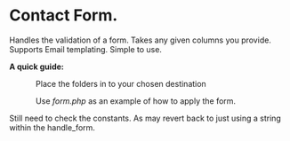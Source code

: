 <h1>Contact Form.</h1>
<p>Handles the validation of a form. Takes any given columns you provide. Supports Email templating. Simple to use.</p>
<p><strong>A quick guide: </strong></p>
<ul>
  <ol>Place the folders in to your chosen destination</ol>
  <ol>Use <i>form.php</i> as an example of how to apply the form.</ol>
</ul>
<p>Still need to check the constants. As may revert back to just using a string within the handle_form. </p>


